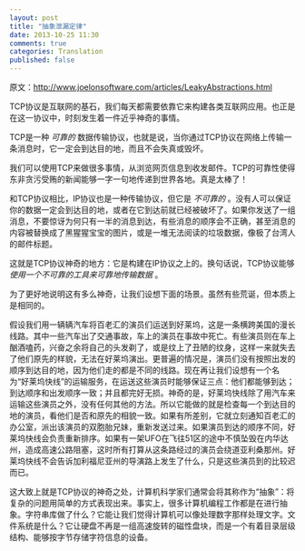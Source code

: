 ```yaml
---
layout: post
title: "抽象泄漏定律"
date: 2013-10-25 11:30
comments: true
categories: Translation
published: false
---
```


原文：http://www.joelonsoftware.com/articles/LeakyAbstractions.html

TCP协议是互联网的基石，我们每天都需要依靠它来构建各类互联网应用。也正是在这一协议中，时刻发生着一件近乎神奇的事情。

TCP是一种 *可靠的* 数据传输协议，也就是说，当你通过TCP协议在网络上传输一条消息时，它一定会到达目的地，而且不会失真或毁坏。

我们可以使用TCP来做很多事情，从浏览网页信息到收发邮件。TCP的可靠性使得东非贪污受贿的新闻能够一字一句地传递到世界各地。真是太棒了！

和TCP协议相比，IP协议也是一种传输协议，但它是 *不可靠的* 。没有人可以保证你的数据一定会到达目的地，或者在它到达前就已经被破坏了。如果你发送了一组消息，不要惊讶为何只有一半的消息到达，有些消息的顺序会不正确，甚至消息的内容被替换成了黑猩猩宝宝的图片，或是一堆无法阅读的垃圾数据，像极了台湾人的邮件标题。

这就是TCP协议神奇的地方：它是构建在IP协议之上的。换句话说，TCP协议能够 *使用一个不可靠的工具来可靠地传输数据* 。

<!--more-->

为了更好地说明这有多么神奇，让我们设想下面的场景。虽然有些荒诞，但本质上是相同的。

假设我们用一辆辆汽车将百老汇的演员们运送到好莱坞，这是一条横跨美国的漫长线路。其中一些汽车出了交通事故，车上的演员在事故中死亡。有些演员则在车上酗酒嗑药，兴奋之余将自己的头发剃了，或是纹上了丑陋的纹身，这样一来就失去了他们原先的样貌，无法在好莱坞演出。更普遍的情况是，演员们没有按照出发的顺序到达目的地，因为他们走的都是不同的线路。现在再让我们设想有一个名为“好莱坞快线”的运输服务，在运送这些演员时能够保证三点：他们都能够到达；到达顺序和出发顺序一致；并且都完好无损。神奇的是，好莱坞快线除了用汽车来运输这些演员之外，没有任何其他的方法。所以它能做的就是检查每一个到达目的地的演员，看他们是否和原先的相貌一致。如果有所差别，它就立刻通知百老汇的办公室，派出该演员的双胞胎兄妹，重新发送过来。如果演员到达的顺序不同，好莱坞快线会负责重新排序。如果有一架UFO在飞往51区的途中不慎坠毁在内华达州，造成高速公路阻塞，这时所有打算从这条路经过的演员会绕道亚利桑那州。好莱坞快线不会告诉加利福尼亚州的导演路上发生了什么，只是这些演员到的比较迟而已。

这大致上就是TCP协议的神奇之处，计算机科学家们通常会将其称作为“抽象”：将复杂的问题用简单的方式表现出来。事实上，很多计算机编程工作都是在进行抽象。字符串库做了什么？它能让我们觉得计算机可以像处理数字那样处理文字。文件系统是什么？它让硬盘不再是一组高速旋转的磁性盘块，而是一个有着目录层级结构、能够按字节存储字符信息的设备。
